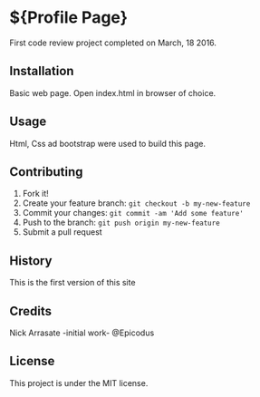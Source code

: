 # ${Profile Page}
First code review project completed on March, 18 2016.
## Installation
Basic web page. Open index.html in browser of choice.
## Usage
Html, Css ad bootstrap were used to build this page.
## Contributing
1. Fork it!
2. Create your feature branch: `git checkout -b my-new-feature`
3. Commit your changes: `git commit -am 'Add some feature'`
4. Push to the branch: `git push origin my-new-feature`
5. Submit a pull request
## History
This is the first version of this site
## Credits
Nick Arrasate -initial work- @Epicodus
## License
This project is under the MIT license.

